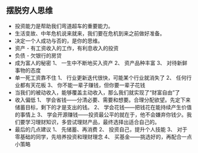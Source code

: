 ## 摆脱穷人思维

- 投资能力是帮助我们弯道超车的重要能力。
- 生活变故、中年危机说来就来，我们要在危机到来之前做好准备。
- 决定一个人成功与否的，是你的思维。
- 资产
        - 有工资收入的工作，有利息收入的投资
- 负债
        - 欠银行的房贷
- 成为富人的秘密
1、 一生中不断地买入资产
2、 资产品种丰富
3、 对待新鲜事物的态度
- 单一死工资靠不住
1、 行业更新迭代很快，可能某个行业就消失了
2、 任何行业都有天花板
3、 你不能一辈子赚钱，但你要一辈子花钱
- 当我们的被动收入，能够覆盖主动收入，那么我们就实现了“财富自由”了
- 收入偏低
1、 学会省钱——分清必要、需要和想要。合理分配欲望。先定下来储蓄目标，剩下的才是支出的钱。
2、 学会花钱——把钱花在能持续产生价值的事情上
3、 学会开源赚钱——投资最公平的就在于，他不会嫌弃你钱少。我们要学习理财知识，多尝试理财产品，最终选择出适合自己的。
- 最后的几点建议
1、 先储蓄、再消费
2、 投资自己，提升个人技能
3、 对于零基础的同学，先培养投资和理财理念
4、 买基金——挑选好的，再配合一点小策略
